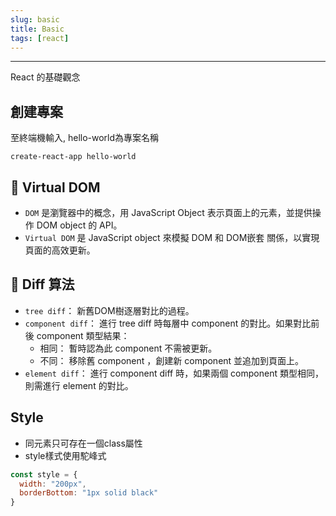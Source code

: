 ```yaml
---
slug: basic
title: Basic
tags: [react]
---
```

***

React 的基礎觀念

## 創建專案

至終端機輸入, hello-world為專案名稱

```terminal
create-react-app hello-world
```

## 🍉 Virtual DOM

- `DOM` 是瀏覽器中的概念，用 JavaScript Object 表示頁面上的元素，並提供操作 DOM object 的 API。
- `Virtual DOM` 是 JavaScript object 來模擬 DOM 和 DOM嵌套 關係，以實現頁面的高效更新。

## 🍉 Diff 算法

- `tree diff`： 新舊DOM樹逐層對比的過程。
- `component diff`： 進行 tree diff 時每層中 component 的對比。如果對比前後 component 類型結果：
  - 相同： 暫時認為此 component 不需被更新。
  - 不同： 移除舊 component ，創建新 component 並追加到頁面上。
- `element diff`： 進行 component diff 時，如果兩個 component 類型相同，則需進行 element 的對比。

## Style

- 同元素只可存在一個class屬性
- style樣式使用駝峰式

```jsx
const style = {
  width: "200px",
  borderBottom: "1px solid black"
}
```
